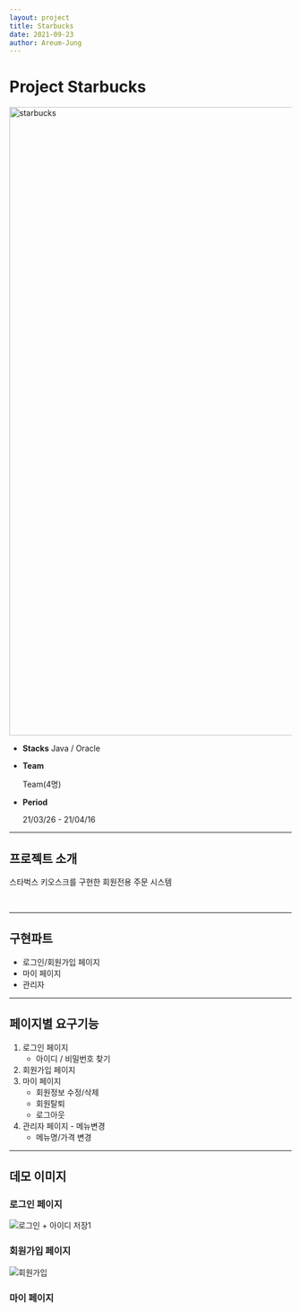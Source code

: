 ```yaml
---
layout: project
title: Starbucks
date: 2021-09-23
author: Areum-Jung
---
```


# **Project Starbucks**

<img width="1120" alt="starbucks" src="https://user-images.githubusercontent.com/78872071/134526806-a6f54892-b2b9-4add-a76d-2f8a8dabba0d.PNG">


* **Stacks**
  Java / Oracle

* **Team**
  
  Team(4명)

* **Period**

  21/03/26 - 21/04/16

---

## **프로젝트 소개**
스타벅스 키오스크를 구현한 회원전용 주문 시스템


<br>

---
## **구현파트**
* 로그인/회원가입 페이지
* 마이 페이지
* 관리자

---
## **페이지별 요구기능**
1. 로그인 페이지
   - 아이디 / 비밀번호 찾기
2. 회원가입 페이지
3. 마이 페이지
    - 회원정보 수정/삭제
    - 회원탈퇴
    - 로그아웃
4. 관리자 페이지 - 메뉴변경
    - 메뉴명/가격 변경

---
## **데모 이미지**
### 로그인 페이지
![로그인 + 아이디 저장1](https://user-images.githubusercontent.com/78872071/134597645-f808de2a-8c6b-4834-8bb5-a687887a6df5.PNG)



### 회원가입 페이지
![회원가입](https://user-images.githubusercontent.com/78872071/134597683-6a7222d5-e6fc-4a91-8212-d3fb4741d814.png)


### 마이 페이지
